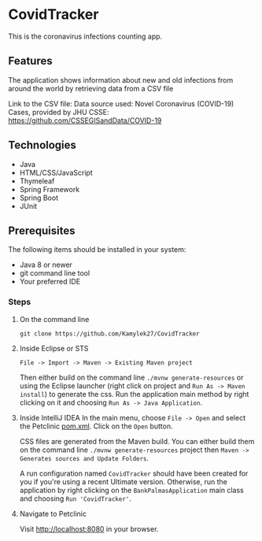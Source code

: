 # CovidTracker

This is the coronavirus infections counting app.

## Features

The application shows information about new and old infections from around the world by retrieving data from a CSV file

Link to the CSV file:
Data source used: Novel Coronavirus (COVID-19) Cases, provided by JHU CSSE:
https://github.com/CSSEGISandData/COVID-19

## Technologies

* Java
* HTML/CSS/JavaScript
* Thymeleaf
* Spring Framework 
* Spring Boot
* JUnit

## Prerequisites

The following items should be installed in your system:

* Java 8 or newer
* git command line tool
* Your preferred IDE


### Steps
1) On the command line
    ```
    git clone https://github.com/Kamylek27/CovidTracker
    ```
2) Inside Eclipse or STS
    ```
    File -> Import -> Maven -> Existing Maven project
    ```

    Then either build on the command line `./mvnw generate-resources` or using the Eclipse launcher (right click on project and `Run As -> Maven install`) to generate the css. Run the application main method by right clicking on it and choosing `Run As -> Java Application`.

3) Inside IntelliJ IDEA
    In the main menu, choose `File -> Open` and select the Petclinic [pom.xml](pom.xml). Click on the `Open` button.

    CSS files are generated from the Maven build. You can either build them on the command line `./mvnw generate-resources` project then `Maven -> Generates sources and Update Folders`.

    A run configuration named `CovidTracker` should have been created for you if you're using a recent Ultimate version. Otherwise, run the application by right clicking on the `BankPalmasApplication` main class and choosing `Run 'CovidTracker'`.

4) Navigate to Petclinic

    Visit [http://localhost:8080](http://localhost:8080) in your browser.
